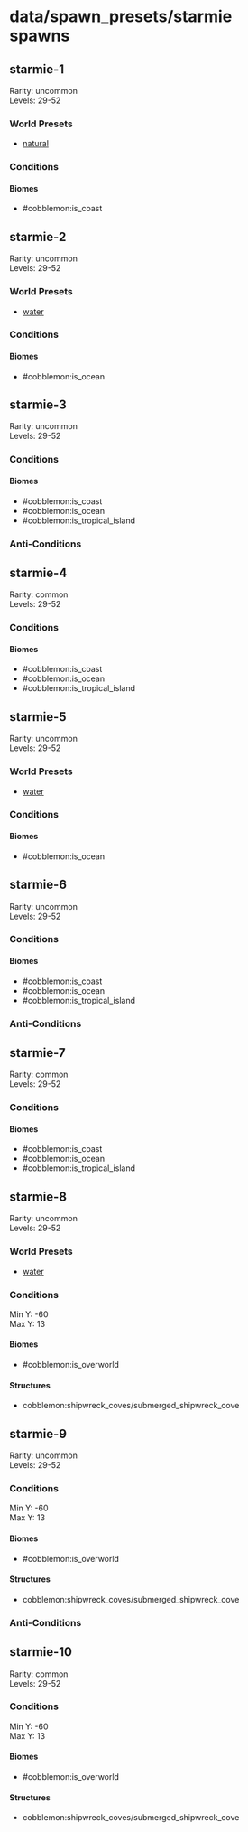 # data/spawn_presets/starmie spawns  
  
## starmie-1  
Rarity: uncommon  
Levels: 29-52  
  
### World Presets  
* [natural](/data/world_presets/natural.md)  
  
### Conditions  
  
#### Biomes  
  * #cobblemon:is_coast
  
  
## starmie-2  
Rarity: uncommon  
Levels: 29-52  
  
### World Presets  
* [water](/data/world_presets/water.md)  
  
### Conditions  
  
#### Biomes  
  * #cobblemon:is_ocean
  
  
## starmie-3  
Rarity: uncommon  
Levels: 29-52  
  
### Conditions  
  
#### Biomes  
  * #cobblemon:is_coast
  * #cobblemon:is_ocean
  * #cobblemon:is_tropical_island
  
  
### Anti-Conditions  
  
## starmie-4  
Rarity: common  
Levels: 29-52  
  
### Conditions  
  
#### Biomes  
  * #cobblemon:is_coast
  * #cobblemon:is_ocean
  * #cobblemon:is_tropical_island
  
  
## starmie-5  
Rarity: uncommon  
Levels: 29-52  
  
### World Presets  
* [water](/data/world_presets/water.md)  
  
### Conditions  
  
#### Biomes  
  * #cobblemon:is_ocean
  
  
## starmie-6  
Rarity: uncommon  
Levels: 29-52  
  
### Conditions  
  
#### Biomes  
  * #cobblemon:is_coast
  * #cobblemon:is_ocean
  * #cobblemon:is_tropical_island
  
  
### Anti-Conditions  
  
## starmie-7  
Rarity: common  
Levels: 29-52  
  
### Conditions  
  
#### Biomes  
  * #cobblemon:is_coast
  * #cobblemon:is_ocean
  * #cobblemon:is_tropical_island
  
  
## starmie-8  
Rarity: uncommon  
Levels: 29-52  
  
### World Presets  
* [water](/data/world_presets/water.md)  
  
### Conditions  
Min Y: -60  
Max Y: 13  
  
#### Biomes  
  * #cobblemon:is_overworld
  
  
#### Structures  
  * cobblemon:shipwreck_coves/submerged_shipwreck_cove
  
  
## starmie-9  
Rarity: uncommon  
Levels: 29-52  
  
### Conditions  
Min Y: -60  
Max Y: 13  
  
#### Biomes  
  * #cobblemon:is_overworld
  
  
#### Structures  
  * cobblemon:shipwreck_coves/submerged_shipwreck_cove
  
  
### Anti-Conditions  
  
## starmie-10  
Rarity: common  
Levels: 29-52  
  
### Conditions  
Min Y: -60  
Max Y: 13  
  
#### Biomes  
  * #cobblemon:is_overworld
  
  
#### Structures  
  * cobblemon:shipwreck_coves/submerged_shipwreck_cove
  
